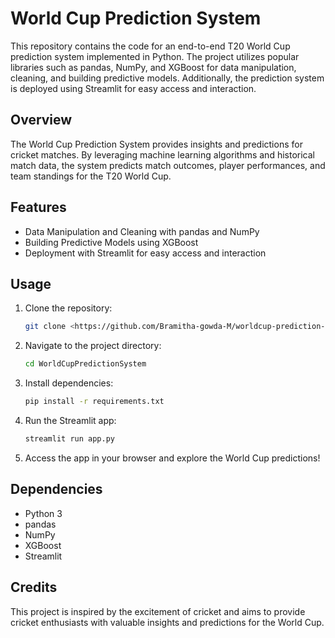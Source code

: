 # World Cup Prediction System

This repository contains the code for an end-to-end T20 World Cup prediction system implemented in Python. The project utilizes popular libraries such as pandas, NumPy, and XGBoost for data manipulation, cleaning, and building predictive models. Additionally, the prediction system is deployed using Streamlit for easy access and interaction.

## Overview
The World Cup Prediction System provides insights and predictions for  cricket matches. By leveraging machine learning algorithms and historical match data, the system predicts match outcomes, player performances, and team standings for the T20 World Cup.

## Features
- Data Manipulation and Cleaning with pandas and NumPy
- Building Predictive Models using XGBoost
- Deployment with Streamlit for easy access and interaction

## Usage
1. Clone the repository:
   ```bash
   git clone <https://github.com/Bramitha-gowda-M/worldcup-prediction-system>

2. Navigate to the project directory:
   ```bash
   cd WorldCupPredictionSystem

3. Install dependencies:
   ```bash
   pip install -r requirements.txt

4. Run the Streamlit app:
   ```bash
   streamlit run app.py

5. Access the app in your browser and explore the World Cup predictions!

## Dependencies
- Python 3
- pandas
- NumPy
- XGBoost
- Streamlit
  
## Credits
This project is inspired by the excitement of cricket and aims to provide cricket enthusiasts with valuable insights and predictions for the World Cup.



